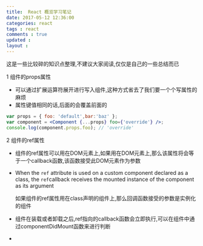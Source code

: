 ```yaml
---
title:  React 概览学习笔记
date: 2017-05-12 12:36:00
categories: react
tags : react
comments : true 
updated : 
layout : 
---
```


这是一些比较碎的知识点整理,不建议大家阅读,仅仅是自己的一些总结而已

1 组件的props属性

* 可以通过扩展运算符展开进行写入组件,这种方式省去了我们要一个个写属性的麻烦
* 属性键值相同的话,后面的会覆盖前面的

```jsx
var props = { foo: 'default',bar:'baz' };
var component = <Component {...props} foo={'override'} />;
console.log(component.props.foo); // 'override'
```

2 组件的ref属性

* 组件的ref属性可以用在DOM元素上,如果用在DOM元素上,那么该属性将会等于一个callback函数,该函数接受此DOM元素作为参数

* When the `ref` attribute is used on a custom component declared as a class, the `ref`callback receives the mounted instance of the component as its argument

  如果组件的ref属性用在class声明的组件上,那么回调函数接受的参数是实例化的组件

* 组件在装载或者卸载之后,ref指向的callback函数会立即执行,可以在组件中通过componentDidMount函数来进行判断

* ​

